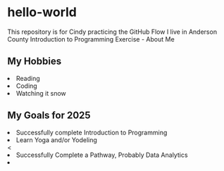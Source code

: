 # hello-world
This repository is for Cindy practicing the GitHub Flow
I live in Anderson County
Introduction to Programming Exercise - About Me
<h2>My Hobbies</h2>
<li>Reading</li>
<li>Coding</li>
<li>Watching it snow</li>
<h2>My Goals for 2025</h2>
<li>Successfully complete Introduction to Programming</li>
<li>Learn Yoga and/or Yodeling</li>
<<li>Successfully Complete a Pathway, Probably Data Analytics<li>

